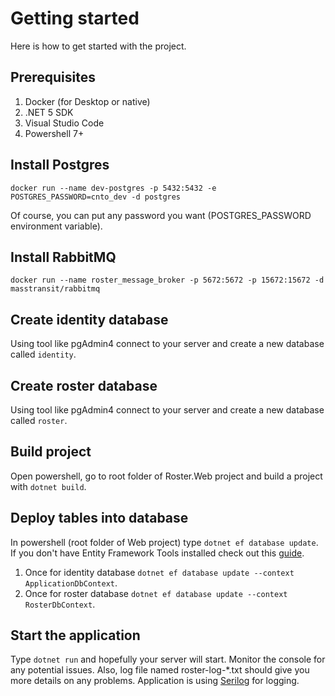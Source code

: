 # Getting started

Here is how to get started with the project.

## Prerequisites

1. Docker (for Desktop or native)
1. .NET 5 SDK
1. Visual Studio Code
1. Powershell 7+

## Install Postgres

`docker run --name dev-postgres -p 5432:5432 -e POSTGRES_PASSWORD=cnto_dev -d postgres`

Of course, you can put any password you want (POSTGRES_PASSWORD environment variable).

## Install RabbitMQ

`docker run --name roster_message_broker -p 5672:5672 -p 15672:15672 -d masstransit/rabbitmq`

## Create identity database

Using tool like pgAdmin4 connect to your server and create a new database called `identity`.

## Create roster database

Using tool like pgAdmin4 connect to your server and create a new database called `roster`.

## Build project

Open powershell, go to root folder of Roster.Web project and build a project with `dotnet build`.

## Deploy tables into database

In powershell (root folder of Web project) type `dotnet ef database update`. If you don't have Entity Framework Tools installed check out this [guide](https://docs.microsoft.com/en-us/ef/core/cli/dotnet#installing-the-tools).

1. Once for identity database `dotnet ef database update --context ApplicationDbContext`.
1. Once for roster database `dotnet ef database update --context RosterDbContext`.

## Start the application

Type `dotnet run` and hopefully your server will start. Monitor the console for any potential issues. Also, log file named roster-log-*.txt should give you more details on any problems. Application is using [Serilog](https://serilog.net/) for logging.